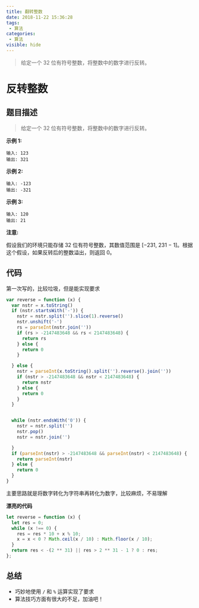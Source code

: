 ```yaml
---
title: 翻转整数
date: 2018-11-22 15:36:28
tags: 
 - 算法
categories:
 - 算法
visible: hide
---
```


> 给定一个 32 位有符号整数，将整数中的数字进行反转。

<!--more-->

# 反转整数

## 题目描述

> 给定一个 32 位有符号整数，将整数中的数字进行反转。

**示例 1:**

```
输入: 123
输出: 321
```

 **示例 2:**

```
输入: -123
输出: -321
```

**示例 3:**

```
输入: 120
输出: 21
```

**注意:**

假设我们的环境只能存储 32 位有符号整数，其数值范围是 [−231,  231 − 1]。根据这个假设，如果反转后的整数溢出，则返回 0。

## 代码

第一次写的，比较垃圾，但是能实现要求

```javascript
var reverse = function (x) {
  var nstr = x.toString()
  if (nstr.startsWith('-')) {
    nstr = nstr.split('').slice(1).reverse()
    nstr.unshift('-')
    rs = parseInt(nstr.join(''))
    if (rs > -2147483648 && rs < 2147483648) {
      return rs
    } else {
      return 0
    }

  } else {
    nstr = parseInt(x.toString().split('').reverse().join(''))
    if (nstr > -2147483648 && nstr < 2147483648) {
      return nstr
    } else {
      return 0
    }
  }


  while (nstr.endsWith('0')) {
    nstr = nstr.split('')
    nstr.pop()
    nstr = nstr.join('')

  }
  if (parseInt(nstr) > -2147483648 && parseInt(nstr) < 2147483648) {
    return parseInt(nstr)
  } else {
    return 0
  }
}
```

主要思路就是将数字转化为字符串再转化为数字，比较麻烦，不易理解



**漂亮的代码**

```javascript
let reverse = function (x) {
  let res = 0;
  while (x !== 0) {
    res = res * 10 + x % 10;
    x = x < 0 ? Math.ceil(x / 10) : Math.floor(x / 10);
  }
  return res < -(2 ** 31) || res > 2 ** 31 - 1 ? 0 : res;
};
```

## 总结

- 巧妙地使用 `/` 和 `%` 运算实现了要求
- 算法技巧方面有很大的不足，加油吧！